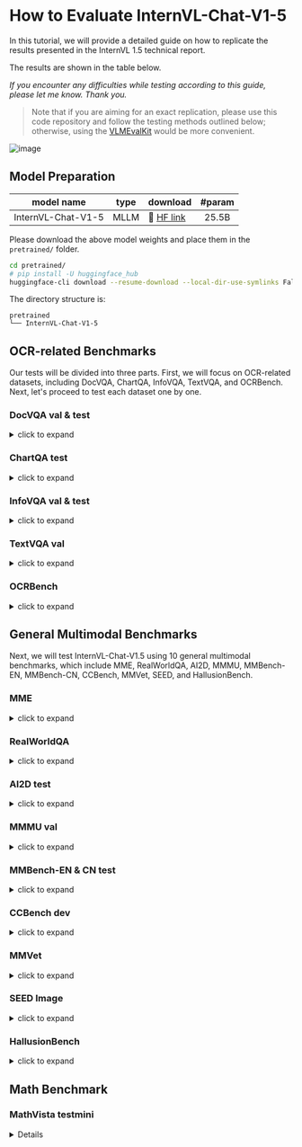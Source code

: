 # How to Evaluate InternVL-Chat-V1-5

In this tutorial, we will provide a detailed guide on how to replicate the results presented in the InternVL 1.5 technical report. 

The results are shown in the table below.

_If you encounter any difficulties while testing according to this guide, please let me know. Thank you._

> Note that if you are aiming for an exact replication, please use this code repository and follow the testing methods outlined below; otherwise, using the [VLMEvalKit](https://github.com/open-compass/VLMEvalKit) would be more convenient.

![image](https://github.com/OpenGVLab/InternVL/assets/23737120/8b62d429-c689-426a-9267-2727b6430b6e)

## Model Preparation

| model name         | type  | download                                                          |  #param |
| ------------------ | ----- | ----------------------------------------------------------------- | :-----: |
| InternVL-Chat-V1-5 | MLLM  | 🤗 [HF link](https://huggingface.co/OpenGVLab/InternVL-Chat-V1-5) | 25.5B   |

Please download the above model weights and place them in the `pretrained/` folder.

```sh
cd pretrained/
# pip install -U huggingface_hub
huggingface-cli download --resume-download --local-dir-use-symlinks False OpenGVLab/InternVL-Chat-V1-5 --local-dir InternVL-Chat-V1-5
```

The directory structure is:

```
pretrained
└── InternVL-Chat-V1-5
```


## OCR-related Benchmarks

Our tests will be divided into three parts. First, we will focus on OCR-related datasets, including DocVQA, ChartQA, InfoVQA, TextVQA, and OCRBench. Next, let's proceed to test each dataset one by one.

### DocVQA val & test

<details>
<summary>click to expand</summary>
   
1. Download the DocVQA dataset using the following instructions:
   
    ```shell
    mkdir -p data/docvqa && cd data/docvqa
    
    # download images and annotations
    wget https://datasets.cvc.uab.es/rrc/DocVQA/train.tar.gz --no-check-certificate # (optional)
    wget https://datasets.cvc.uab.es/rrc/DocVQA/val.tar.gz --no-check-certificate
    wget https://datasets.cvc.uab.es/rrc/DocVQA/test.tar.gz --no-check-certificate
    
    # unzip files
    tar -zxvf train.tar.gz
    tar -zxvf val.tar.gz
    tar -zxvf test.tar.gz
    
    # download converted jsonl files
    wget https://ofasys-wlcb.oss-cn-wulanchabu.aliyuncs.com/Qwen-VL/evaluation/docvqa/train.jsonl
    wget https://ofasys-wlcb.oss-cn-wulanchabu.aliyuncs.com/Qwen-VL/evaluation/docvqa/val.jsonl
    wget https://ofasys-wlcb.oss-cn-wulanchabu.aliyuncs.com/Qwen-VL/evaluation/docvqa/test.jsonl
    cd ../..
    ```

2. After preparation is complete, the directory structure is:

   ```
   data
    ├── docvqa
    │   ├── test
    │   ├── test.jsonl
    │   ├── train
    │   ├── train.jsonl
    │   ├── val
    │   └── val.jsonl
   ```

3. Test the model with the following commands:

   We use a maximum of `18 tiles` to test the DocVQA dataset.
     
   ```shell
   # evaluation on the val set
   GPUS=8 sh evaluate.sh release/InternVL-Chat-V1-5 vqa-docvqa-val --dynamic --max-num 18
   # evaluation on the test set
   GPUS=8 sh evaluate.sh release/InternVL-Chat-V1-5 vqa-docvqa-test --dynamic --max-num 18
   ```

   The result of the validation set is:

   ```
   Overall ANLS: 0.9049
   ```

   For the test set, the test results need to be submitted to the [testing server](https://rrc.cvc.uab.es/?ch=17&com=tasks).

</details>

### ChartQA test

<details>
<summary>click to expand</summary>
   
1. Download the ChartQA dataset using the following instructions:
   
    ```shell
    mkdir -p data/chartqa && cd data/chartqa

   # download images from https://drive.google.com/file/d/1Lm_w6zeET1Hyl_9ks6w5nEsgpoyPHalV/view
   
   # download converted files
   wget https://ofasys-wlcb.oss-cn-wulanchabu.aliyuncs.com/Qwen-VL/evaluation/chartqa/train_human.jsonl
   wget https://ofasys-wlcb.oss-cn-wulanchabu.aliyuncs.com/Qwen-VL/evaluation/chartqa/train_augmented.jsonl
   wget https://ofasys-wlcb.oss-cn-wulanchabu.aliyuncs.com/Qwen-VL/evaluation/chartqa/test_human.jsonl
   wget https://ofasys-wlcb.oss-cn-wulanchabu.aliyuncs.com/Qwen-VL/evaluation/chartqa/test_augmented.jsonl
   
   cd ../..
    ```

2. After preparation is complete, the directory structure is:

   ```
   data
    ├── chartqa
    │   ├── ChartQA Dataset
    │   │    ├── test
    │   │    ├── train
    │   │    └── val
    │   ├── test_augmented.jsonl
    │   ├── test_human.jsonl
    │   ├── train_augmented.jsonl
    │   └── train_human.jsonl
   ```

3. Test the model with the following commands:

   We use a maximum of `12 tiles` to test the ChartQA dataset.
     
   ```shell
   # evaluation on the test set
   GPUS=8 sh evaluate.sh release/InternVL-Chat-V1-5 vqa-chartqa-test --dynamic --max-num 12
   ```

   The result of the test set is:

   ```
   ['chartqa_test_human', {'relaxed_accuracy': 0.736}]
   ['chartqa_test_augmented', {'relaxed_accuracy': 0.9408}]
   # the average score = (73.6 + 94.08) / 2 = 83.8
   ```

</details>

### InfoVQA val & test

<details>
<summary>click to expand</summary>

1. Download the InfoVQA dataset using the following instructions:
   
    ```shell
    mkdir -p data/infographicsvqa && cd data/infographicsvqa

   # download images and annotations from https://rrc.cvc.uab.es/?ch=17&com=downloads
   # infographicsVQA_test_v1.0.json, infographicsVQA_val_v1.0_withQT.json, infographicVQA_train_v1.0.json
   
   # download converted files
   wget https://huggingface.co/OpenGVLab/InternVL/raw/main/infographicsvqa_val.jsonl -O val.jsonl
   wget https://huggingface.co/OpenGVLab/InternVL/raw/main/infographicsvqa_test.jsonl -O test.jsonl
   
   cd ../..
    ```

2. After preparation is complete, the directory structure is:

   ```
   data
    ├── infographicsvqa
    │   ├── infographicsvqa_images
    │   ├── infographicsVQA_test_v1.0.json
    │   ├── infographicsVQA_val_v1.0_withQT.json
    │   ├── infographicVQA_train_v1.0.json
    │   ├── test.jsonl
    │   └── val.jsonl
   ```

3. Test the model with the following commands:

   We use a maximum of `24 tiles` to test the InfoVQA dataset.
     
   ```shell
   # evaluation on the val set
   GPUS=8 sh evaluate.sh release/InternVL-Chat-V1-5 vqa-infovqa-val --dynamic --max-num 24
   # evaluation on the test set
   GPUS=8 sh evaluate.sh release/InternVL-Chat-V1-5 vqa-infovqa-test --dynamic --max-num 24
   ```

   The result of the val set is:

   ```
   Overall ANLS: 0.7235
   ```

   For the test set, the test results need to be submitted to the [testing server](https://rrc.cvc.uab.es/?ch=17&com=tasks).

</details>

### TextVQA val

<details>
<summary>click to expand</summary>

1. Download the TextVQA dataset using the following instructions:
   
    ```shell
    mkdir -p data/textvqa && cd data/textvqa

    # download images
    wget https://dl.fbaipublicfiles.com/textvqa/images/train_val_images.zip && unzip train_val_images.zip

    # download converted files
    wget https://ofasys-wlcb.oss-cn-wulanchabu.aliyuncs.com/Qwen-VL/evaluation/textvqa/textvqa_train_annotations.json
    wget https://ofasys-wlcb.oss-cn-wulanchabu.aliyuncs.com/Qwen-VL/evaluation/textvqa/textvqa_train_questions.json
    wget https://ofasys-wlcb.oss-cn-wulanchabu.aliyuncs.com/Qwen-VL/evaluation/textvqa/textvqa_train.jsonl
    wget https://ofasys-wlcb.oss-cn-wulanchabu.aliyuncs.com/Qwen-VL/evaluation/textvqa/textvqa_val_annotations.json
    wget https://ofasys-wlcb.oss-cn-wulanchabu.aliyuncs.com/Qwen-VL/evaluation/textvqa/textvqa_val_questions.json
    wget https://github.com/OpenGVLab/InternVL/releases/download/data/textvqa_val.jsonl
    wget https://github.com/OpenGVLab/InternVL/releases/download/data/textvqa_val_llava.jsonl
   
    cd ../..
    ```

2. After preparation is complete, the directory structure is:

   ```
   data
    ├── textvqa
    │   ├── textvqa_train_annotations.json
    │   ├── textvqa_train.jsonl
    │   ├── textvqa_train_questions.json
    │   ├── textvqa_val_annotations.json
    │   ├── textvqa_val.jsonl
    │   ├── textvqa_val_llava.jsonl
    │   ├── textvqa_val_questions.json
    │   └── train_images
   ```

3. Test the model with the following commands:

   We use a maximum of `24 tiles` to test the TextVQA dataset.
     
   ```shell
   # evaluation on the val set
   GPUS=8 sh evaluate.sh release/InternVL-Chat-V1-5 vqa-textvqa-val --dynamic --max-num 24
   ```

   The result of the val set is:

   ```
   ['release/InternVL-Chat-V1-5', 'textvqa_val', 0.8061000000000043]
   ```

</details>

### OCRBench

<details>
<summary>click to expand</summary>

Please use [VLMEvalKit](https://github.com/open-compass/VLMEvalKit) for the test of OCRBench.

The command to test InternVL-Chat-V1-5 on OCRBench using VLMEvalKit is:

```
torchrun --nproc-per-node=8 run.py --data OCRBench --model InternVL-Chat-V1-5 --verbose
```

The result is:
```
2024-04-29 00:28:29,681 - Evaluation - INFO - Score:
2024-04-29 00:28:29,681 - Evaluation - INFO - Text Recognition:238
2024-04-29 00:28:29,681 - Evaluation - INFO - Scene Text-centric VQA:178
2024-04-29 00:28:29,681 - Evaluation - INFO - Doc-oriented VQA:151
2024-04-29 00:28:29,681 - Evaluation - INFO - Key Information Extraction:153
2024-04-29 00:28:29,681 - Evaluation - INFO - Handwritten Mathematical Expression Recognition:4
2024-04-29 00:28:29,681 - Evaluation - INFO - Final Score:724
2024-04-29 00:28:29,681 - Evaluation - INFO - Final Score Norm:72.4
```

</details>

## General Multimodal Benchmarks

Next, we will test InternVL-Chat-V1.5 using 10 general multimodal benchmarks, which include MME, RealWorldQA, AI2D, MMMU, MMBench-EN, MMBench-CN, CCBench, MMVet, SEED, and HallusionBench.

### MME

<details>
<summary>click to expand</summary>

1. Download the MME dataset using the following instructions:
   
    ```shell
    mkdir -p data/mme && cd data/mme

    # 1. Download the data following the official instructions [here](https://github.com/BradyFU/Awesome-Multimodal-Large-Language-Models/tree/Evaluation).
    # 2. Downloaded images to `MME_Benchmark_release_version`.

    cd ../..
    ```

2. After preparation is complete, the directory structure is:

   ```
   data
    ├── mme
    │   └── MME_Benchmark_release_version
   ```

3. Single-GPU inference and evaluate:

   We use a maximum of `12 tiles` to test the MME dataset.
     
   ```shell
   # evaluation on the val set
   GPUS=1 sh evaluate.sh release/InternVL-Chat-V1-5 mme --dynamic --max-num 12
   ```

   The result of MME is:

   ```
   total score: 1658.3683473389356
   
      existence  score: 190.0
      count  score: 175.0
      position  score: 171.66666666666669
      color  score: 178.33333333333331
      posters  score: 173.8095238095238
      celebrity  score: 142.05882352941177
      scene  score: 156.5
      landmark  score: 179.5
      artwork  score: 144.0
      OCR  score: 147.5
   
   
   =========== Cognition ===========
   total score: 533.5714285714286
   
      commonsense_reasoning  score: 133.57142857142858
      numerical_calculation  score: 117.5
      text_translation  score: 185.0
      code_reasoning  score: 97.5

   # 1658.3683473389356 + 533.5714285714286 = 2191.939775910364
   ```


</details>

### RealWorldQA

<details>
<summary>click to expand</summary>

Please use [VLMEvalKit](https://github.com/open-compass/VLMEvalKit) for the test of RealWorldQA.

The command to test InternVL-Chat-V1-5 on RealWorldQA using VLMEvalKit is:

```
torchrun --nproc-per-node=8 run.py --data RealWorldQA --model InternVL-Chat-V1-5 --verbose
```

The result is:
```
2024-04-29 00:35:13,282 - Evaluation - INFO - Score:
2024-04-29 00:35:13,282 - Evaluation - INFO -   split   Overall
0  none  0.660131
```

</details>

### AI2D test

<details>
<summary>click to expand</summary>

1. Download the AI2D dataset using the following instructions:
   
    ```shell
    mkdir -p data/ai2diagram && cd data/ai2diagram
    # download converted files
    wget https://huggingface.co/OpenGVLab/InternVL/raw/main/ai2d_test_vlmevalkit.jsonl -O test_vlmevalkit.jsonl
    wget https://huggingface.co/OpenGVLab/InternVL/resolve/main/AI2D_TEST.zip && unzip AI2D_TEST.zip
   
    # download images from Google drive (optional, provided by InternLM-XComposer)
    # https://drive.google.com/file/d/1dqqa3MnrxMXaU_K9JA6C83je32ibwdOY/view?usp=sharing
    # images should be placed in `data/ai2diagram/ai2d/abc_images` and `data/ai2diagram/ai2d/images`
    cd ../..
    ```

2. After preparation is complete, the directory structure is:

   ```
   data
    ├── ai2diagram
    │   ├── test_vlmevalkit.jsonl
    │   ├── ai2d # (optional)
    │   │    ├── abc_images
    │   │    └── images
    │   └── AI2D_TEST
   ```

3. Test the model with the following commands:

   We use a maximum of `6 tiles` to test the AI2D dataset.
     
   ```shell
   # evaluation on the test set
   GPUS=8 sh evaluate.sh release/InternVL-Chat-V1-5 vqa-ai2d-test --dynamic
   ```

   The result of AI2D is:

   ```
   ai2diagram_test {'accuracy': 0.8073186528497409}
   ```

</details>

### MMMU val

<details>
<summary>click to expand</summary>

1. The evaluation code will automatically download the dataset from HuggingFace.
   
2. Test the model with the following commands:

   ```
   GPUS=8 sh evaluate.sh pretrained/InternVL-Chat-V1-5 mmmu-val --dynamic
   ```

</details>

### MMBench-EN & CN test

<details>
<summary>click to expand</summary>

1. Download the MMBench dataset using the following instructions:

   ```
   mkdir -p data/mmbench && cd data/mmbench
   
   # download csv files of mmbench
   wget http://opencompass.openxlab.space/utils/MMBench/CCBench_legacy.tsv
   wget https://download.openmmlab.com/mmclassification/datasets/mmbench/mmbench_dev_20230712.tsv
   wget https://download.openmmlab.com/mmclassification/datasets/mmbench/mmbench_dev_cn_20231003.tsv
   wget https://download.openmmlab.com/mmclassification/datasets/mmbench/mmbench_dev_en_20231003.tsv
   wget https://download.openmmlab.com/mmclassification/datasets/mmbench/mmbench_test_cn_20231003.tsv
   wget https://download.openmmlab.com/mmclassification/datasets/mmbench/mmbench_test_en_20231003.tsv
   
   cd ../..
   ```

2. After preparation is complete, the directory structure is:

   ```
   data
    ├── mmbench
    │   ├── CCBench_legacy.tsv
    │   ├── mmbench_dev_20230712.tsv
    │   ├── mmbench_dev_cn_20231003.tsv
    │   ├── mmbench_dev_en_20231003.tsv
    │   ├── mmbench_test_cn_20231003.tsv
    │   ├── mmbench_test_en_20231003.tsv
    │   └── AI2D_TEST
   ```

3. Test the model with the following commands:

   We use a maximum of `6 tiles` to test the MMBench dataset.
     
   ```shell
   # evaluation on the test-en set
   GPUS=8 sh evaluate.sh release/InternVL-Chat-V1-5 mmbench-test-en --dynamic
   # evaluation on the test-cn set
   GPUS=8 sh evaluate.sh release/InternVL-Chat-V1-5 mmbench-test-cn --dynamic
   ```

   The result of MMBench is:

   ```
   
   ```

</details>

### CCBench dev

<details>
<summary>click to expand</summary>

</details>

### MMVet

<details>
<summary>click to expand</summary>

</details>

### SEED Image

<details>
<summary>click to expand</summary>

1. Follow the official instructions [Data Preparation for SEED-Bench-1](https://github.com/AILab-CVC/SEED-Bench/blob/main/DATASET.md#data-preparation-for-seed-bench-1) to download the images and the videos. Put images under `./playground/data/eval/seed_bench/SEED-Bench-image`.

2. Extract the video frame in the middle from the downloaded videos, and put them under `./playground/data/eval/seed_bench/SEED-Bench-video-image`. LLaVA provided the script [`extract_video_frames.py`]() modified from the official one.

3. Test the model with the following commands:

   ```shell
   sh evaluate.sh pretrained/InternVL-Chat-V1-5 seed --dynamic
   ```

   The result is:

   ```
   Acc@1: 0.6999444135630906
   length: 17990
   Accuracy for each data type:
   Data type Scene Understanding: 80.37%
   Data type Instance Identity: 80.45%
   Data type Instance Location: 78.03%
   Data type Instance Attributes: 72.39%
   Data type Instances Counting: 69.19%
   Data type Spatial Relation: 59.82%
   Data type Instance Interaction: 77.32%
   Data type Visual Reasoning: 78.85%
   Data type Text Understanding: 55.81%
   Data type Action Recognition: 54.08%
   Data type Action Prediction: 44.82%
   Data type Procedure Understanding: 40.18%
   Total accuracy: 69.99%
   Image accuracy: 75.99%
   Video accuracy: 47.27%
   ```

</details>


### HallusionBench

<details>
<summary>click to expand</summary>

Please use [VLMEvalKit](https://github.com/open-compass/VLMEvalKit) for the test of HallusionBench.

The command to test InternVL-Chat-V1-5 on HallusionBench using VLMEvalKit is:

```
torchrun --nproc-per-node=8 run.py --data HallusionBench --model InternVL-Chat-V1-5 --verbose
```

The result is:
```
2024-04-29 00:46:23,688 - Evaluation - INFO - Score:
2024-04-29 00:46:23,688 - Evaluation - INFO -           split       aAcc       fAcc       qAcc
0       Overall  66.771819  40.173410  40.879121
1            VD  63.620981  40.000000  34.296029
2            VS  71.944444  40.517241  51.123596
3     VD_figure  77.500000  65.853659  53.846154
4        VS_map  56.250000  18.181818  18.750000
5   VD_illusion  66.666667  41.935484  34.722222
6      VS_table  75.892857  46.428571  55.813953
7        VD_ocr  78.651685  58.139535  58.139535
8        VS_ocr  59.259259  38.461538  22.222222
9      VS_chart  81.538462  50.000000  72.368421
10     VD_video  51.176471  10.416667  13.043478
11      VD_math  56.481481  25.000000  27.777778
```

The final score reported in our paper is the average: (66.771819 + 40.173410 + 40.879121) / 3 = 49.3

</details>

## Math Benchmark

### MathVista testmini

<details>

1. Download the MathVista dataset using the following instructions:
   
   ```bash
   mkdir -p data/MathVista && cd data/MathVista
   wget https://huggingface.co/datasets/AI4Math/MathVista/raw/main/annot_testmini.json
   cd ../..
   ```

2. Test the model with the following commands:

   ```shell
   
   ```

</details>


